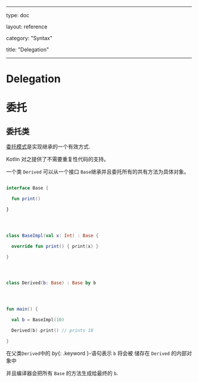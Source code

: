﻿---

type: doc

layout: reference

category: "Syntax"

title: "Delegation"

---



# Delegation




# 委托

## 委托类




[委托模式](https://en.wikipedia.org/wiki/Delegation_pattern)是实现继承的一个有效方式.

Kotlin 对之提供了不需要重复性代码的支持。

一个类 `Derived` 可以从一个接口 `Base`继承并且委托所有的共有方法为具体对象。




``` kotlin

interface Base {

  fun print()

}




class BaseImpl(val x: Int) : Base {

  override fun print() { print(x) }

}




class Derived(b: Base) : Base by b




fun main() {

  val b = BaseImpl(10)

  Derived(b).print() // prints 10

}

```




在父类`Derived`中的 *by*{: .keyword }-语句表示 `b` 将会被 储存在 `Derived` 的内部对象中

并且编译器会把所有 `Base` 的方法生成给最终的 `b`.





